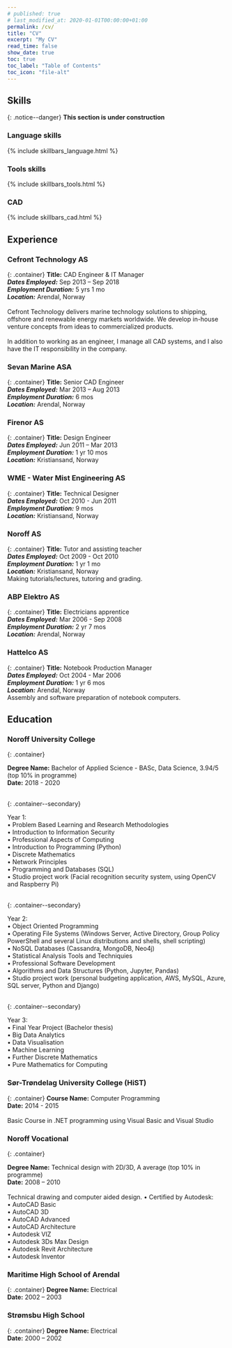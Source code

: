```yaml
---
# published: true
# last_modified_at: 2020-01-01T00:00:00+01:00
permalink: /cv/
title: "CV"
excerpt: "My CV"
read_time: false
show_date: true
toc: true
toc_label: "Table of Contents"
toc_icon: "file-alt"
---
```

<!-- Global site tag (gtag.js) - Google Analytics -->
<script async src="https://www.googletagmanager.com/gtag/js?id=G-X5TVX1RNG8"></script>
<script>
  window.dataLayer = window.dataLayer || [];
  function gtag(){dataLayer.push(arguments);}
  gtag('js', new Date());

  gtag('config', 'G-X5TVX1RNG8');
</script>

<!-- 0-25 = Beginner
26-50 = Intermediate
51-75 = Advanced
76-100 = Expert -->

## Skills

{: .notice--danger}
**This section is under construction**

### Language skills

{% include skillbars_language.html %}

### Tools skills

{% include skillbars_tools.html %}

### CAD

{% include skillbars_cad.html %}

## Experience

### Cefront Technology AS

{: .container}
**Title:** CAD Engineer & IT Manager<br/>
***Dates Employed:*** Sep 2013 – Sep 2018<br/>
***Employment Duration:*** 5 yrs 1 mo<br/>
***Location:*** Arendal, Norway<br/><br/>
Cefront Technology delivers marine technology solutions to shipping, offshore and renewable energy markets worldwide. We develop in-house venture concepts from ideas to commercialized products.<br/><br/>
In addition to working as an engineer, I manage all CAD systems, and I also have the IT responsibility in the company.

### Sevan Marine ASA

{: .container}
**Title:** Senior CAD Engineer<br/>
***Dates Employed:*** Mar 2013 – Aug 2013<br/>
***Employment Duration:*** 6 mos<br/>
***Location:*** Arendal, Norway<br/>

### Firenor AS

{: .container}
**Title:** Design Engineer<br/>
***Dates Employed:*** Jun 2011 – Mar 2013<br/>
***Employment Duration:*** 1 yr 10 mos<br/>
***Location:*** Kristiansand, Norway<br/>

### WME - Water Mist Engineering AS

{: .container}
**Title:** Technical Designer<br/>
***Dates Employed:*** Oct 2010 - Jun 2011<br/>
***Employment Duration:*** 9 mos<br/>
***Location:*** Kristiansand, Norway<br/>

### Noroff AS

{: .container}
**Title:** Tutor and assisting teacher<br/>
***Dates Employed:*** Oct 2009 - Oct 2010<br/>
***Employment Duration:*** 1 yr 1 mo<br/>
***Location:*** Kristiansand, Norway<br/>
Making tutorials/lectures, tutoring and grading.

### ABP Elektro AS

{: .container}
**Title:** Electricians apprentice<br/>
***Dates Employed:*** Mar 2006 - Sep 2008<br/>
***Employment Duration:*** 2 yr 7 mos<br/>
***Location:*** Arendal, Norway<br/>

### Hattelco AS

{: .container}
**Title:** Notebook Production Manager<br/>
***Dates Employed:*** Oct 2004 - Mar 2006<br/>
***Employment Duration:*** 1 yr 6 mos<br/>
***Location:*** Arendal, Norway<br/>
Assembly and software preparation of notebook computers.

## Education

### Noroff University College

{: .container}
<div>
<b>Degree Name:</b> Bachelor of Applied Science - BASc, Data Science, 3.94/5 (top 10% in programme)<br/>
<b>Date:</b> 2018 - 2020<br/><br/>
</div>

{: .container--secondary}
<div>
Year 1:<br/>
• Problem Based Learning and Research Methodologies<br/>
• Introduction to Information Security<br/>
• Professional Aspects of Computing<br/>
• Introduction to Programming (Python)<br/>
• Discrete Mathematics<br/>
• Network Principles<br/>
• Programming and Databases (SQL)<br/>
• Studio project work (Facial recognition security system, using OpenCV and Raspberry Pi)<br/><br/>
</div>

{: .container--secondary}
<div>
Year 2:<br/>
• Object Oriented Programming<br/>
• Operating File Systems (Windows Server, Active Directory, Group Policy PowerShell and several Linux distributions and shells, shell scripting)<br/>
• NoSQL Databases (Cassandra, MongoDB, Neo4j)<br/>
• Statistical Analysis Tools and Techniquies<br/>
• Professional Software Development<br/>
• Algorithms and Data Structures (Python, Jupyter, Pandas)<br/>
• Studio project work (personal budgeting application, AWS, MySQL, Azure, SQL server, Python and Django)<br/><br/>
</div>

{: .container--secondary}
<div>
Year 3:<br/>
• Final Year Project (Bachelor thesis)<br/>
• Big Data Analytics<br/>
• Data Visualisation<br/>
• Machine Learning<br/>
• Further Discrete Mathematics<br/>
• Pure Mathematics for Computing<br/>
</div>

### Sør-Trøndelag University College (HiST)

{: .container}
**Course Name:** Computer Programming<br/>
**Date:** 2014 - 2015<br/><br/>
Basic Course in .NET programming using Visual Basic and Visual Studio

### Noroff Vocational

{: .container}
<div>
<b>Degree Name:</b> Technical design with 2D/3D, A average (top 10% in programme)<br/>
<b>Date:</b> 2008 – 2010<br/><br/>
Technical drawing and computer aided design.
• Certified by Autodesk:<br/>
• AutoCAD Basic<br/>
• AutoCAD 3D<br/>
• AutoCAD Advanced<br/>
• AutoCAD Architecture<br/>
• Autodesk VIZ<br/>
• Autodesk 3Ds Max Design<br/>
• Autodesk Revit Architecture<br/>
• Autodesk Inventor<br/>
</div>

### Maritime High School of Arendal

{: .container}
**Degree Name:** Electrical<br/>
**Date:** 2002 – 2003<br/>

### Strømsbu High School

{: .container}
**Degree Name:** Electrical<br/>
**Date:** 2000 – 2002<br/>